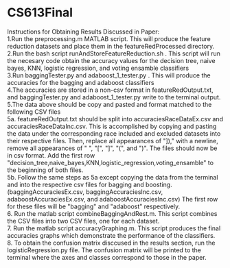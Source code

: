 # CS613Final  

Instructions for Obtaining Results Discussed in Paper:  
1.Run the preprocessing.m MATLAB script. This will produce the feature reduction datasets and place them in the featureRedProcessed directory.  
2.Run the bash script runAndStoreFeatureReduction.sh . This script will run the necesary code obtain the accuracy values for the decision tree, naive bayes, KNN, logistic regression, and voting ensamble classifiers  
3.Run baggingTester.py and adaboost_1_tester.py . This will produce the accuracies for the bagging and adaboost classifiers  
4.The accuracies are stored in a non-csv format in featureRedOutput.txt, and baggingTester.py and adaboost_1_tester.py write to the terminal output.  
5.The data above should be copy and pasted and format matched to the following CSV files  
5a. featureRedOutput.txt should be split into accuraciesRaceDataEx.csv and accuraciesRaceDataInc.csv. This is accomplished by copying and pasting the data under the corresponding race included and excluded datasets into their respective files. Then, replace all appearances of "])," with a newline, remove all appearances of " ", "[", "]", "(", and ")". The files should now be in csv format. Add the first row "decision_tree,naive_bayes,KNN,logistic_regression,voting_ensamble" to the beginning of both files.  
5b. Follow the same steps as 5a except copying the data from the terminal and into the respective csv files for bagging and boosting. (baggingAccuraciesEx.csv, baggingAccuraciesInc.csv, adaboostAccuraciesEx.csv, and adaboostAccuraciesInc.csv) The first row for these files will be "bagging" and "adaboost" respectively.  
6. Run the matlab script combineBaggingAndRest.m. This script combines the CSV files into two CSV files, one for each dataset.  
7. Run the matlab script accuracyGraphing.m. This script produces the final accuracies graphs which demonstrate the performance of the classifiers.  
8. To obtain the confusion matrix disccused in the results section, run the logisticRegression.py file. The confusion matrix will be printed to the terminal where the axes and classes correspond to those in the paper.
